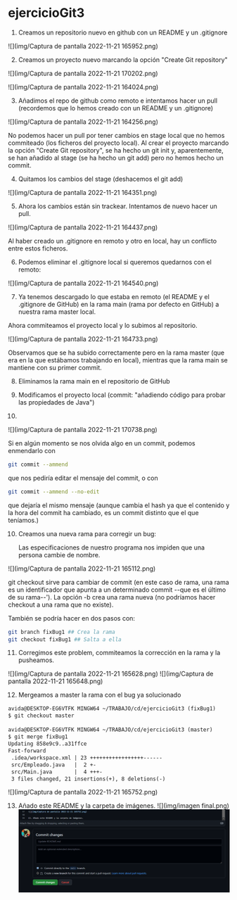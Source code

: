 # ejercicioGit3


1. Creamos un repositorio nuevo en github con un README y un .gitignore

![](img/Captura de pantalla 2022-11-21 165952.png)

2. Creamos un proyecto nuevo marcando la opción "Create Git repository"

![](img/Captura de pantalla 2022-11-21 170202.png)

![](img/Captura de pantalla 2022-11-21 164024.png)

3. Añadimos el repo de github como remoto e intentamos hacer un pull (recordemos que lo hemos creado con un README y un .gitignore)

![](img/Captura de pantalla 2022-11-21 164256.png)

No podemos hacer un pull por tener cambios en stage local que no hemos commiteado (los ficheros del proyecto local). Al crear el proyecto marcando la opción "Create Git repository", se ha hecho un git init y, aparentemente, se han añadido al stage (se ha hecho un git add) pero no hemos hecho un commit.

4. Quitamos los cambios del stage (deshacemos el git add)

![](img/Captura de pantalla 2022-11-21 164351.png)

5. Ahora los cambios están sin trackear. Intentamos de nuevo hacer un pull.

![](img/Captura de pantalla 2022-11-21 164437.png)

Al haber creado un .gitignore en remoto y otro en local, hay un conflicto entre estos ficheros.

6. Podemos eliminar el .gitignore local si queremos quedarnos con el remoto:

![](img/Captura de pantalla 2022-11-21 164540.png)

7. Ya tenemos descargado lo que estaba en remoto (el README y el .gitignore de GitHub) en la rama main (rama por defecto en GitHub) a nuestra rama master local.

Ahora commiteamos el proyecto local y lo subimos al repositorio.

![](img/Captura de pantalla 2022-11-21 164733.png)

Observamos que se ha subido correctamente pero en la rama master (que era en la que estábamos trabajando en local), mientras que la rama main se mantiene con su primer commit.

8. Eliminamos la rama main en el repositorio de GitHub

9. Modificamos el proyecto local (commit: "añadiendo código para probar las propiedades de Java")
10. 
![](img/Captura de pantalla 2022-11-21 170738.png)

Si en algún momento se nos olvida algo en un commit, podemos enmendarlo con

```bash
git commit --ammend
```

que nos pediría editar el mensaje del commit, o con

```bash
git commit --ammend --no-edit
```

que dejaría el mismo mensaje (aunque cambia el hash ya que el contenido y la hora del commit ha cambiado, es un commit distinto que el que teníamos.)

10. Creamos una nueva rama para corregir un bug:  
   
    Las especificaciones de nuestro programa nos impiden que una persona cambie de nombre.

![](img/Captura de pantalla 2022-11-21 165112.png)

git checkout sirve para cambiar de commit (en este caso de rama, una rama es un identificador que apunta a un determinado commit --que es el último de su rama--'). La opción -b crea una rama nueva (no podríamos hacer checkout a una rama que no existe).

También se podría hacer en dos pasos con:

```bash
git branch fixBug1 ## Crea la rama
git checkout fixBug1 ## Salta a ella
```

11. Corregimos este problem, commiteamos la corrección en la rama y la pusheamos.

![](img/Captura de pantalla 2022-11-21 165628.png)
![](img/Captura de pantalla 2022-11-21 165648.png)

12. Mergeamos a master la rama con el bug ya solucionado

```
avida@DESKTOP-EG6VTFK MINGW64 ~/TRABAJO/cd/ejercicioGit3 (fixBug1)
$ git checkout master 

avida@DESKTOP-EG6VTFK MINGW64 ~/TRABAJO/cd/ejercicioGit3 (master)
$ git merge fixBug1 
Updating 858e9c9..a31ffce
Fast-forward
 .idea/workspace.xml | 23 +++++++++++++++++------
 src/Empleado.java   |  2 +-
 src/Main.java       |  4 +++-
 3 files changed, 21 insertions(+), 8 deletions(-)
```
![](img/Captura de pantalla 2022-11-21 165752.png)

13. Añado este README y la carpeta de imágenes.
![](img/imagen final.png)
![](img/CambioDeReadme.png)
